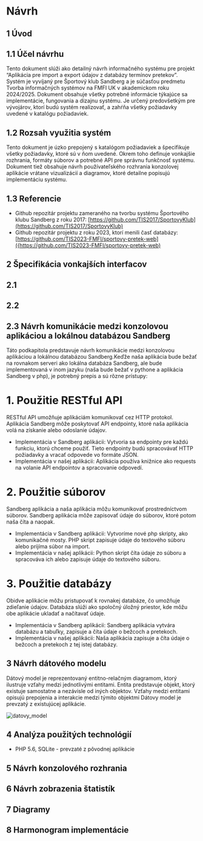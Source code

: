 # Návrh
## 1 Úvod
## 1.1 Účel návrhu
Tento dokument slúži ako detailný návrh informačného systému pre projekt “Aplikácia pre import a export údajov z databázy termínov pretekov”. Systém je vyvíjaný pre Športový klub Sandberg a je súčasťou predmetu Tvorba informačných systémov na FMFI UK v akademickom roku 2024/2025. Dokument obsahuje všetky potrebné informácie týkajúce sa implementácie, fungovania a dizajnu systému. Je určený predovšetkým pre vývojárov, ktorí budú systém realizovať, a zahŕňa všetky požiadavky uvedené v katalógu požiadaviek.

## 1.2 Rozsah využitia systém
Tento dokument je úzko prepojený s katalógom požiadaviek a špecifikuje všetky požiadavky, ktoré sú v ňom uvedené. Okrem toho definuje vonkajšie rozhrania, formáty súborov a potrebné API pre správnu funkčnosť systému. Dokument tiež obsahuje návrh používateľského rozhrania konzolovej aplikácie vrátane vizualizácií a diagramov, ktoré detailne popisujú implementáciu systému.

## 1.3 Referencie
- Github repozitár projektu zameraného na tvorbu systému Športového klubu Sandberg z roku 2017: 
    [https://github.com/TIS2017/SportovyKlub](https://github.com/TIS2017/SportovyKlub)
- Github repozitár projektu z roku 2023, ktorí menili časť databázy:
    [https://github.com/TIS2023-FMFI/sportovy-pretek-web]({https://github.com/TIS2023-FMFI/sportovy-pretek-web)
## 2 Špecifikácia vonkajších interfacov
## 2.1 
## 2.2
## 2.3 Návrh komunikácie medzi konzolovou aplikáciou a lokálnou databázou Sandberg
Táto podkapitola predstavuje návrh komunikácie medzi konzolovou aplikáciou a lokálnou databázou Sandberg.Keďže naša aplikácia bude bežať na rovnakom serveri ako lokálna databáza Sandberg, ale bude implementovaná v inom jazyku (naša bude bežať v pythone a aplikácia Sandberg v php), je potrebný prepis a sú rôzne prístupy:

# 1. Použitie RESTful API
RESTful API umožňuje aplikáciám komunikovať cez HTTP protokol. Aplikácia Sandberg môže poskytovať API endpointy, ktoré naša aplikácia volá na získanie alebo odoslanie údajov.
- Implementácia v Sandberg aplikácii: Vytvoria sa endpointy pre každú funkciu, ktorú chceme použiť. Tieto endpointy budú spracovávať HTTP požiadavky a vracať odpovede vo formáte JSON.
- Implementácia v našej aplikácii: Aplikácia používa knižnice ako requests na volanie API endpointov a spracovanie odpovedí.

# 2. Použitie súborov
Sandberg aplikácia a naša aplikácia môžu komunikovať prostredníctvom súborov. Sandberg aplikácia môže zapisovať údaje do súborov, ktoré potom naša číta a naopak.
- Implementácia v Sandberg aplikácii: Vytvoríme nové php skripty, ako komunikačné mosty. PHP skript zapisuje údaje do textového súboru alebo prijíma súbor na import.
- Implementácia v našej aplikácii: Python skript číta údaje zo súboru a spracováva ich alebo zapisuje údaje do textového súboru.
  
# 3. Použitie databázy
Obidve aplikácie môžu pristupovať k rovnakej databáze, čo umožňuje zdieľanie údajov. Databáza slúži ako spoločný úložný priestor, kde môžu obe aplikácie ukladať a načítavať údaje.
- Implementácia v Sandberg aplikácii: Sandberg aplikácia vytvára databázu a tabuľky, zapisuje a číta údaje o bežcoch a pretekoch.
- Implementácia v našej aplikácii:  Naša aplikácia zapisuje a číta údaje o bežcoch a pretekoch z tej istej databázy.

## 3 Návrh dátového modelu
Dátový model je reprezentovaný entitno-relačným diagramom, ktorý ilustruje vzťahy medzi jednotlivými entitami. Entita predstavuje objekt, ktorý existuje samostatne a nezávisle od iných objektov. Vzťahy medzi entitami opisujú prepojenia a interakcie medzi týmito objektmi
Dátovy model je prevzatý z existujúcej aplikácie.

![datovy_model](https://github.com/user-attachments/assets/fa6856e0-0aec-4070-9817-27235892dd93)


## 4 Analýza použitých technológií
- PHP 5.6, SQLite - prevzaté z pôvodnej aplikácie
## 5 Návrh konzolového rozhrania
## 6 Návrh zobrazenia štatistík
## 7 Diagramy
## 8 Harmonogram implementácie
